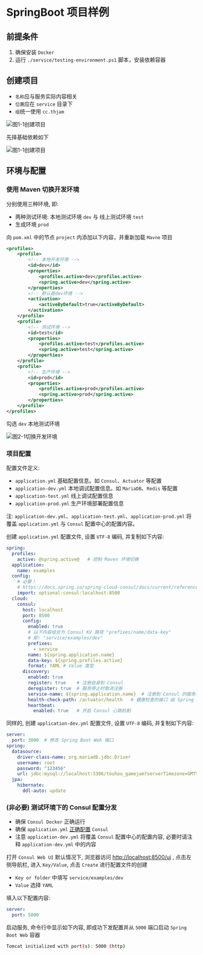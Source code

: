 # SpringBoot 项目样例

## 前提条件
1. 确保安装 `Docker`
2. 运行 `./service/testing-environment.ps1` 脚本，安装依赖容器


## 创建项目
- `名称`应与服务实际内容相关
- `位置`应在 `service` 目录下
- `组`统一使用 `cc.thjam`

![图1-1创建项目](https://github.com/thgamejam/touhou-gamejam/raw/main/service/examples/img/图1-1创建项目.png)

先择基础依赖如下

![图1-1创建项目](https://github.com/thgamejam/touhou-gamejam/raw/main/service/examples/img/图1-2创建项目.png)


## 环境与配置

### 使用 Maven 切换开发环境
分别使用三种环境, 即: 
- 两种测试环境: 本地测试环境 `dev` 与 线上测试环境 `test`
- 生成环境 `prod`

向 `pom.xml` 中的节点 `project` 内添加以下内容，并重新加载 `Mavne` 项目

```xml
<profiles>
    <profile>
        <!-- 本地开发环境 -->
        <id>dev</id>
        <properties>
            <profiles.active>dev</profiles.active>
            <spring.active>dev</spring.active>
        </properties>
        <!-- 默认是dev环境 -->
        <activation>
            <activeByDefault>true</activeByDefault>
        </activation>
    </profile>
    <profile>
        <!-- 测试环境 -->
        <id>test</id>
        <properties>
            <profiles.active>test</profiles.active>
            <spring.active>test</spring.active>
        </properties>
    </profile>
    <profile>
        <!-- 生产环境 -->
        <id>prod</id>
        <properties>
            <profiles.active>prod</profiles.active>
            <spring.active>prod</spring.active>
        </properties>
    </profile>
</profiles>
```

勾选 `dev` 本地测试环境

![图2-1切换开发环境](https://github.com/thgamejam/touhou-gamejam/raw/main/service/examples/img/图2-1切换开发环境.png)


### 项目配置

配置文件定义:
- `application.yml` 基础配置信息。如 `Consul`、`Actuator` 等配置
- `application-dev.yml` 本地调试配置信息。如 `MariaDB`、`Redis` 等配置
- `application-test.yml` 线上调试配置信息
- `application-prod.yml` 生产环境部署配置信息

注: `application-dev.yml`、`application-test.yml`、`application-prod.yml` 将覆盖 `application.yml` 与 `Consul` 配置中心的配置内容。

创建 `application.yml` 配置文件, 设置 `UTF-8` 编码, 并复制如下内容: 

```yaml
spring:
  profiles:
    active: @spring.active@   # 控制 Maven 环境切换
  application:
    name: examples
  config:
    # 必要！
    # https://docs.spring.io/spring-cloud-consul/docs/current/reference/html/#config-data-import
    import: optional:consul:localhost:8500
  cloud:
    consul:
      host: localhost
      port: 8500
      config:
        enabled: true
        # 以下内容组合为 Consul KV 路径 "prefixes/name/data-key"
        # 即: "service/examples/dev"
        prefixes:
          - service
        name: ${spring.application.name}
        data-key: ${spring.profiles.active}
        format: YAML # Value 类型
      discovery:
        enabled: true
        register: true    # 注册自身到 Consul
        deregister: true  # 服务停止时取消注册
        service-name: ${spring.application.name}  # 注册到 Consul 的服务名
        health-check-path: /actuator/health   # 健康检查的接口 由 Spring Boot Actuator 提供
        heartbeat:
          enabled: true   # 开启 Consul 心跳机制
```

同样的, 创建 `application-dev.yml` 配置文件, 设置 `UTF-8` 编码, 并复制如下内容:

```yaml
server:
  port: 3000  # 修改 Spring Boot Web 端口
spring:
  datasource:
    driver-class-name: org.mariadb.jdbc.Driver
    username: root
    password: "123456"
    url: jdbc:mysql://localhost:3306/touhou_gamejam?serverTimezone=GMT%2B8&useUnicode=true&characterEncoding=utf-8&useSSL=false
  jpa:
    hibernate:
      ddl-auto: update
```


### (非必要) 测试环境下的 Consul 配置分发

- 确保 `Consul Docker` 正确运行
- 确保 `application.yml` [正确配置](#项目配置) `Consul`
- 注意 `application-dev.yml` 将覆盖 `Consul` 配置中心的配置内容, 必要时请注释 `application-dev.yml` 中的内容

打开 `Consul Web UI` 默认情况下, 浏览器访问 <http://localhost:8500/ui> , 点击左侧导航栏, 进入 `Key/Value`, 点击 `Create` 进行配置文件的创建

- `Key or folder` 中填写 `service/examples/dev`
- `Value` 选择 `YAML`

填入以下配置内容:

```yaml
server:
  port: 5000
```

启动服务, 命令行中显示如下内容, 即成功下发配置并从 `5000` 端口启动 `Spring Boot Web` 容器

```sh
Tomcat initialized with port(s): 5000 (http)
```

